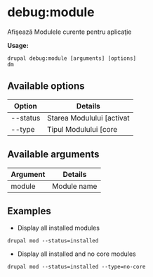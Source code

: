 # debug:module
Afişează Modulele curente pentru aplicaţie

**Usage:**
```
drupal debug:module [arguments] [options]
dm
```

## Available options
Option | Details
-------|-------------
--status | Starea Modulului [activat|dezactivat]
--type | Tipul Modulului [core|no-core]

## Available arguments
Argument | Details
---------|-------------
module | Module name

## Examples
* Display all installed modules
```
drupal mod --status=installed
```
* Display all installed and no core modules
```
drupal mod --status=installed --type=no-core
```
